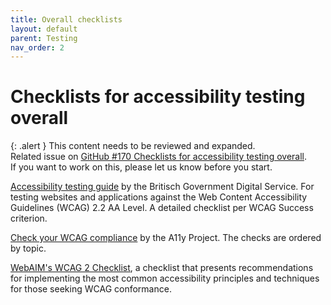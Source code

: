```yaml
---
title: Overall checklists
layout: default
parent: Testing
nav_order: 2
---
```


# Checklists for accessibility testing overall

{: .alert }
This content needs to be reviewed and expanded.  
Related issue on [GitHub #170 Checklists for accessibility testing overall](https://github.com/wpaccessibility/wp-a11y-docs/issues/170).    
If you want to work on this, please let us know before you start.

[Accessibility testing guide](https://github.com/alphagov/wcag-primer/wiki) by the Britisch Government Digital Service. For testing websites and applications against the Web Content Accessibility Guidelines (WCAG) 2.2 AA Level. A detailed checklist per WCAG Success criterion.

[Check your WCAG compliance](https://www.a11yproject.com/checklist/) by the A11y Project. The checks are ordered by topic.

[WebAIM's WCAG 2 Checklist](https://webaim.org/standards/wcag/checklist), a checklist that presents recommendations for implementing the most common accessibility principles and techniques for those seeking WCAG conformance.

